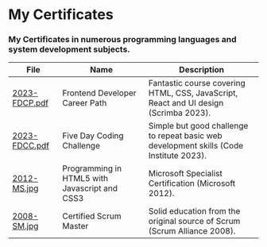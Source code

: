 # My Certificates

### My Certificates in numerous programming languages and system development subjects.

| File                                       | Name                           | Description                                                               |
| ------------------------------------------ | ------------------------------ | ------------------------------------------------------------------------- |
| [2023-FDCP.pdf](./2023-FDCP.pdf) | Frontend Developer Career Path | Fantastic course covering HTML, CSS, JavaScript, React and UI design (Scrimba 2023). |
| [2023-FDCC.pdf](./2023-FDCC.pdf) | Five Day Coding Challenge | Simple but good challenge to repeat basic web development skills (Code Institute 2023). |
| [2012-MS.jpg](./2012-MS.jpg) | Programming in HTML5 with Javascript and CSS3 | Microsoft Specialist Certification (Microsoft 2012). |
| [2008-SM.jpg](./2008-SM.jpg) | Certified Scrum Master| Solid education from the original source of Scrum (Scrum Alliance 2008). |
